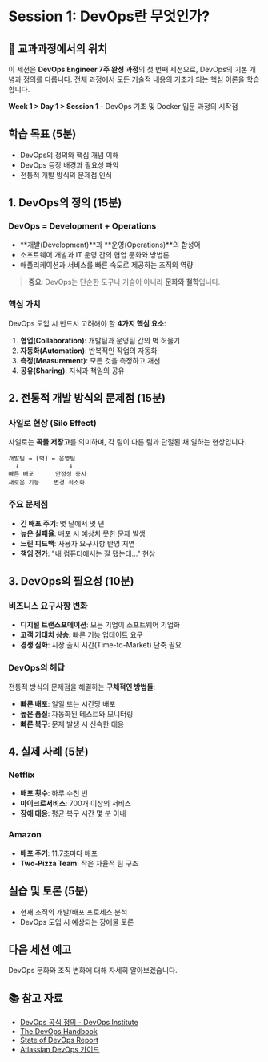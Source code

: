 # Session 1: DevOps란 무엇인가?

## 📍 교과과정에서의 위치
이 세션은 **DevOps Engineer 7주 완성 과정**의 첫 번째 세션으로, DevOps의 기본 개념과 정의를 다룹니다. 전체 과정에서 모든 기술적 내용의 기초가 되는 핵심 이론을 학습합니다.

**Week 1 > Day 1 > Session 1** - DevOps 기초 및 Docker 입문 과정의 시작점

## 학습 목표 (5분)
- DevOps의 정의와 핵심 개념 이해
- DevOps 등장 배경과 필요성 파악
- 전통적 개발 방식의 문제점 인식

## 1. DevOps의 정의 (15분)

### DevOps = Development + Operations
- **개발(Development)**과 **운영(Operations)**의 합성어
- 소프트웨어 개발과 IT 운영 간의 협업 문화와 방법론
- 애플리케이션과 서비스를 빠른 속도로 제공하는 조직의 역량

> **중요**: DevOps는 단순한 도구나 기술이 아니라 **문화와 철학**입니다.

### 핵심 가치
DevOps 도입 시 반드시 고려해야 할 **4가지 핵심 요소**:

1. **협업(Collaboration)**: 개발팀과 운영팀 간의 벽 허물기
2. **자동화(Automation)**: 반복적인 작업의 자동화
3. **측정(Measurement)**: 모든 것을 측정하고 개선
4. **공유(Sharing)**: 지식과 책임의 공유

## 2. 전통적 개발 방식의 문제점 (15분)

### 사일로 현상 (Silo Effect)
사일로는 **곡물 저장고**를 의미하며, 각 팀이 다른 팀과 단절된 채 일하는 현상입니다.

```
개발팀 → [벽] ← 운영팀
  ↓              ↓
빠른 배포      안정성 중시
새로운 기능    변경 최소화
```

### 주요 문제점
- **긴 배포 주기**: 몇 달에서 몇 년
- **높은 실패율**: 배포 시 예상치 못한 문제 발생
- **느린 피드백**: 사용자 요구사항 반영 지연
- **책임 전가**: "내 컴퓨터에서는 잘 됐는데..." 현상

## 3. DevOps의 필요성 (10분)

### 비즈니스 요구사항 변화
- **디지털 트랜스포메이션**: 모든 기업이 소프트웨어 기업화
- **고객 기대치 상승**: 빠른 기능 업데이트 요구
- **경쟁 심화**: 시장 출시 시간(Time-to-Market) 단축 필요

### DevOps의 해답
전통적 방식의 문제점을 해결하는 **구체적인 방법들**:

- **빠른 배포**: 일일 또는 시간당 배포
- **높은 품질**: 자동화된 테스트와 모니터링
- **빠른 복구**: 문제 발생 시 신속한 대응

## 4. 실제 사례 (5분)

### Netflix
- **배포 횟수**: 하루 수천 번
- **마이크로서비스**: 700개 이상의 서비스
- **장애 대응**: 평균 복구 시간 몇 분 이내

### Amazon
- **배포 주기**: 11.7초마다 배포
- **Two-Pizza Team**: 작은 자율적 팀 구조

## 실습 및 토론 (5분)
- 현재 조직의 개발/배포 프로세스 분석
- DevOps 도입 시 예상되는 장애물 토론

## 다음 세션 예고
DevOps 문화와 조직 변화에 대해 자세히 알아보겠습니다.

## 📚 참고 자료
- [DevOps 공식 정의 - DevOps Institute](https://devopsinstitute.com/what-is-devops/)
- [The DevOps Handbook](https://itrevolution.com/the-devops-handbook/)
- [State of DevOps Report](https://cloud.google.com/devops/state-of-devops/)
- [Atlassian DevOps 가이드](https://www.atlassian.com/devops)